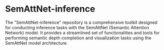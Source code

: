 # SemAttNet-inference
The "SemAttNet-inference" repository is a comprehensive toolkit designed for conducting inference tasks with the SemAttNet (Semantic Attention Network) model. It provides a streamlined set of functionalities and tools for performing semantic depth completion and visualization tasks using the SemAttNet model architecture. 

